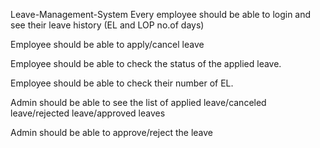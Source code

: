 
Leave-Management-System
Every employee should be able to login and see their leave history (EL and LOP no.of days)

Employee should be able to apply/cancel leave

Employee should be able to check the status of the applied leave.

Employee should be able to check their number of EL.

Admin should be able to see the list of applied leave/canceled leave/rejected leave/approved leaves

Admin should be able to approve/reject the leave